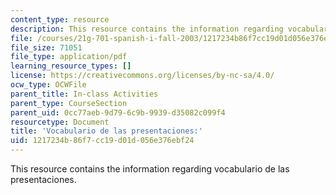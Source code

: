 ```yaml
---
content_type: resource
description: This resource contains the information regarding vocabulario de las presentaciones.
file: /courses/21g-701-spanish-i-fall-2003/1217234b86f7cc19d01d056e376ebf24_MIT21G_701F03_1vocab.pdf
file_size: 71051
file_type: application/pdf
learning_resource_types: []
license: https://creativecommons.org/licenses/by-nc-sa/4.0/
ocw_type: OCWFile
parent_title: In-class Activities
parent_type: CourseSection
parent_uid: 0cc77aeb-9d79-6c9b-9939-d35082c099f4
resourcetype: Document
title: 'Vocabulario de las presentaciones:'
uid: 1217234b-86f7-cc19-d01d-056e376ebf24
---
```

This resource contains the information regarding vocabulario de las presentaciones.